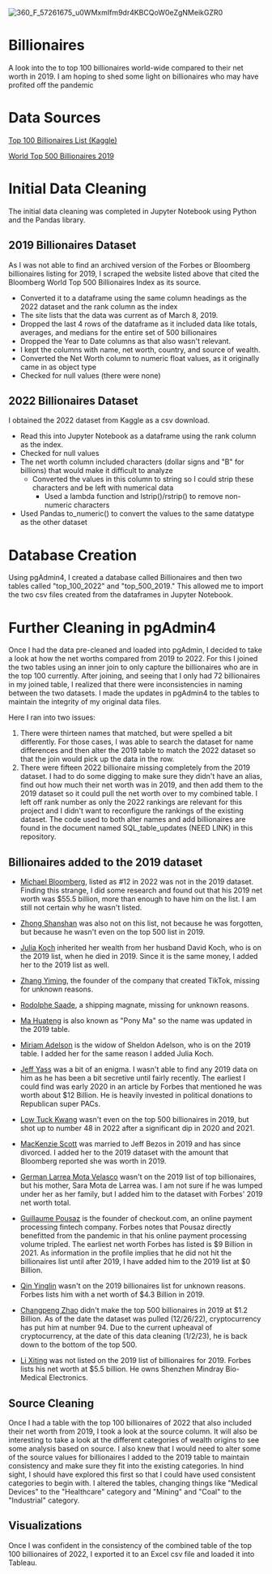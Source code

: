 
![360_F_57261675_u0WMxmIfm9dr4KBCQoW0eZgNMeikGZR0](https://user-images.githubusercontent.com/102555125/210870504-87393e88-8b77-451e-a57f-5cde6c77aa71.jpg)

# Billionaires
A look into the to top 100 billionaires world-wide compared to their net worth in 2019.  I am hoping to shed some light on billionaires who may have profited off the pandemic

# Data Sources
[Top 100 Billionaires List (Kaggle)](https://www.kaggle.com/datasets/devrimtuner/top-50-billionaires-list?resource=download)

[World Top 500 Billionaires 2019](https://stats.areppim.com/listes/list_billionairesx19xwor.htm)

# Initial Data Cleaning
The initial data cleaning was completed in Jupyter Notebook using Python and the Pandas library. 
## 2019 Billionaires Dataset
 As I was not able to find an archived version of the Forbes or Bloomberg billionaires listing for 2019, I scraped the website listed above that cited the Bloomberg World Top 500 Billionaires Index as its source.
 - Converted it to a dataframe using the same column headings as the 2022 dataset and the rank column as the index
 - The site lists that the data was current as of March 8, 2019.  
 - Dropped the last 4 rows of the dataframe as it included data like totals, averages, and medians for the entire set of 500 billionaires
 - Dropped the Year to Date columns as that also wasn't relevant.  
 - I kept the columns with name, net worth, country, and source of wealth.  
 - Converted the Net Worth column to numeric float values, as it originally came in as object type
 - Checked for null values (there were none) 
## 2022 Billionaires Dataset
I obtained the 2022 dataset from Kaggle as a csv download.
- Read this into Jupyter Notebook as a dataframe using the rank column as the index.  
- Checked for null values
- The net worth column included characters (dollar signs and "B" for billions) that would make it difficult to analyze
    - Converted the values in this column to string so I could strip these characters and be left with numerical data
        - Used a lambda function and lstrip()/rstrip() to remove non-numeric characters
- Used Pandas to_numeric() to convert the values to the same datatype as the other dataset

# Database Creation
Using pgAdmin4, I created a database called Billionaires and then two tables called "top_100_2022" and "top_500_2019."  This allowed me to import the two csv files created from the dataframes in Jupyter Notebook.

# Further Cleaning in pgAdmin4
Once I had the data pre-cleaned and loaded into pgAdmin, I decided to take a look at how the net worths compared from 2019 to 2022.  For this I joined the two tables using an inner join to only capture the billionaires who are in the top 100 currently.  After joining, and seeing that I only had 72 billionaires in my joined table, I realized that there were inconsistencies in naming between the two datasets.  I made the updates in pgAdmin4 to the tables to maintain the integrity of my original data files.

Here I ran into two issues:  
1. There were thirteen names that matched, but were spelled a bit differently.  For those cases, I was able to search the dataset for name differences and then alter the 2019 table to match the 2022 dataset so that the join would pick up the data in the row.  
2. There were fifteen 2022 billionaire missing completely from the 2019 dataset. I had to do some digging to make sure they didn't have an alias, find out how much their net worth was in 2019, and then add them to the 2019 dataset so it could pull the net worth over to my combined table.  I left off rank number as only the 2022 rankings are relevant for this project and I didn't want to reconfigure the rankings of the existing dataset.  The code used to both alter names and add billionaires are found in the document named SQL_table_updates (NEED LINK) in this repository.  

## Billionaires added to the 2019 dataset

- [Michael Bloomberg](https://en.wikipedia.org/wiki/The_World%27s_Billionaires#2019), listed as #12 in 2022 was not in the 2019 dataset.  Finding this strange, I did some research and found out that his 2019 net worth was $55.5 billion, more than enough to have him on the list.  I am still not certain why he wasn't listed.   

- [Zhong Shanshan](https://www.forbes.com/profile/zhong-shanshan/?sh=6b43bb9949ae) was also not on this list, not because he was forgotten, but because he wasn't even on the top 500 list in 2019.

- [Julia Koch](https://www.forbes.com/profile/julia-koch/?sh=224dab2f2b9c) inherited her wealth from her husband David Koch, who is on the 2019 list, when he died in 2019.  Since it is the same money, I added her to the 2019 list as well.

- [Zhang Yiming](https://www.forbes.com/profile/zhang-yiming/?sh=410dd7ce1993), the founder of the company that created TikTok, missing for unknown reasons.

- [Rodolphe Saade](https://www.forbes.com/profile/rodolphe-saade/?sh=3224fd903c69), a shipping magnate, missing for unknown reasons.

- [Ma Huateng](https://www.forbes.com/profile/ma-huateng/?sh=61ee575f5437) is also known as "Pony Ma" so the name was updated in the 2019 table.

- [Miriam Adelson](https://www.forbes.com/profile/miriam-adelson/?sh=71ed7a69c405) is the widow of Sheldon Adelson, who is on the 2019 table.  I added her for the same reason I added Julia Koch.

- [Jeff Yass](https://www.forbes.com/sites/michelatindera/2021/04/16/this-secretive-billionaire-is-one-of-americas-biggest-conservative-donors/?sh=499cdc867f45) was a bit of an enigma.  I wasn't able to find any 2019 data on him as he has been a bit secretive until fairly recently.  The earliest I could find was early 2020 in an article by Forbes that mentioned he was worth about $12 Billion.  He is heavily invested in political donations to Republican super PACs. 

- [Low Tuck Kwang](https://www.forbes.com/profile/low-tuck-kwong/?sh=761d2d0f7e2e) wasn't even on the top 500 billionaires in 2019, but shot up to number 48 in 2022 after a significant dip in 2020 and 2021.

- [MacKenzie Scott](https://www.bloomberg.com/billionaires/profiles/mackenzie-scott/?leadSource=uverify%20wall) was married to Jeff Bezos in 2019 and has since divorced.  I added her to the 2019 dataset with the amount that Bloomberg reported she was worth in 2019.

- [German Larrea Mota Velasco](https://www.forbes.com/profile/german-larrea-mota-velasco/?sh=2651fd392c01) wasn't on the 2019 list of top billionaires, but his mother, Sara Mota de Larrea was.  I am not sure if he was lumped under her as her family, but I added him to the dataset with Forbes' 2019 net worth total.

- [Guillaume Pousaz](https://www.forbes.com/profile/guillaume-pousaz/?sh=928dd4f2652e) is the founder of checkout.com, an online payment processing fintech company.  Forbes notes that Pousaz directly benefitted from the pandemic in that his online payment processing volume tripled.  The earliest net worth Forbes has listed is $9 Billion in 2021.  As information in the profile implies that he did not hit the billionaires list until after 2019, I have added him to the 2019 list at $0 Billion.

- [Qin Yinglin](https://www.forbes.com/profile/qin-yinglin/?sh=2aa7d1ac6365) wasn't on the 2019 billionaires list for unknown reasons.  Forbes lists him with a net worth of $4.3 Billion in 2019.

- [Changpeng Zhao](https://www.forbes.com/profile/changpeng-zhao/?sh=4955912f6277) didn't make the top 500 billionaires in 2019 at $1.2 Billion.  As of the date the dataset was pulled (12/26/22), cryptocurrency has put him at number 94.  Due to the current upheaval of cryptocurrency, at the date of this data cleaning (1/2/23), he is back down to the bottom of the top 500.

- [Li Xiting](https://www.forbes.com/profile/li-xiting/?sh=471e347b6ab7) was not listed on the 2019 list of billionaires for 2019.  Forbes lists his net worth at $5.5 billion. He owns Shenzhen Mindray Bio-Medical Electronics.

## Source Cleaning
Once I had a table with the top 100 billionaires of 2022 that also included their net worth from 2019, I took a look at the source column.  It will also be interesting to take a look at the different categories of wealth origins to see some analysis based on source. I also knew that I would need to alter some of the source values for billionaires I added to the 2019 table to maintain consistency and make sure they fit into the existing categories.  In hind sight, I should have explored this first so that I could have used consistent categories to begin with. I altered the tables, changing things like "Medical Devices" to the "Healthcare" category and "Mining" and "Coal" to the "Industrial" category.

## Visualizations
Once I was confident in the consistency of the combined table of the top 100 billionaires of 2022, I exported it to an Excel csv file and loaded it into Tableau.

